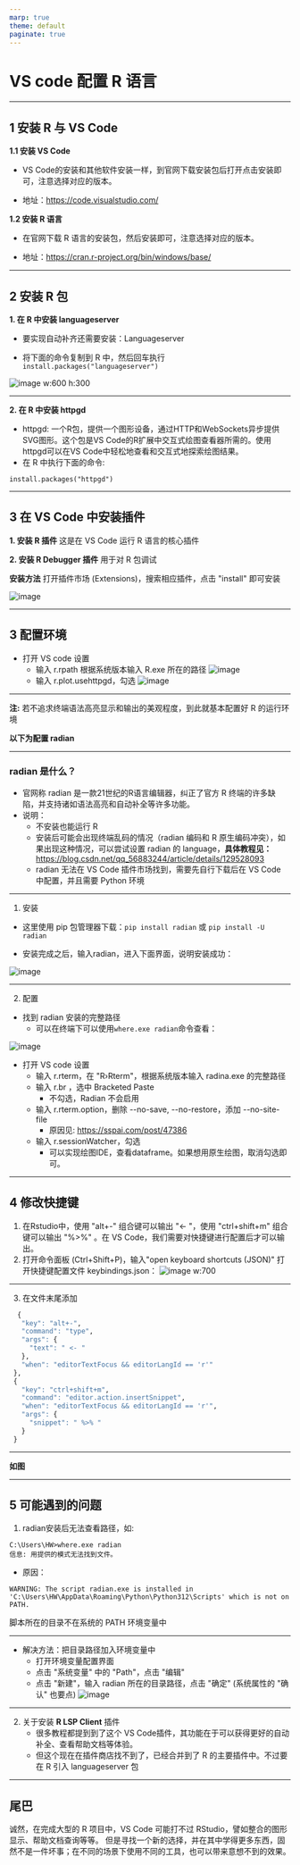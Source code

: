 ```yaml
---
marp: true
theme: default
paginate: true
---
```


# VS code 配置 R 语言


---

## 1 安装 R 与 VS Code

**1.1 安装 VS Code**
- VS Code的安装和其他软件安装一样，到官网下载安装包后打开点击安装即可，注意选择对应的版本。

- 地址：<https://code.visualstudio.com/>

**1.2 安装 R 语言**
- 在官网下载 R 语言的安装包，然后安装即可，注意选择对应的版本。
  
- 地址：<https://cran.r-project.org/bin/windows/base/>

   
---

## 2 安装 R 包

**1. 在 R 中安装 languageserver**

- 要实现自动补齐还需要安装：Languageserver

- 将下面的命令复制到 R 中，然后回车执行
`
install.packages("languageserver")
`

![image w:600 h:300](https://mmbiz.qpic.cn/mmbiz_png/XEicwVA08daAs8lRYDzvFG4v3hbbFbVKYNDTp3ske8uOdzcT4VAmicUejZVwAxfXts6QxD1hVSDyDT8NibaBYAylw/640?wx_fmt=png&tp=webp&wxfrom=5&wx_lazy=1&wx_co=1)


---

**2. 在 R 中安装 httpgd**

- httpgd: 一个R包，提供一个图形设备，通过HTTP和WebSockets异步提供SVG图形。这个包是VS Code的R扩展中交互式绘图查看器所需的。使用httpgd可以在VS Code中轻松地查看和交互式地探索绘图结果。
- 在 R 中执行下面的命令:

`
install.packages("httpgd")
`

---

## 3 在 VS Code 中安装插件

**1. 安装 R 插件**
这是在 VS Code 运行 R 语言的核心插件

**2. 安装 R Debugger 插件**
用于对 R 包调试

**安装方法**
打开插件市场 (Extensions)，搜索相应插件，点击 "install" 即可安装

![image](C:\Users\HW\Desktop\TechniqueSharing\1_How_to_Configure_R_in_VScode\images\84f44327acc0a1b2cac39b6d558d91c.png)

---

## 3 配置环境

- 打开 VS code 设置
    - 输入 r.rpath 根据系统版本输入 R.exe 所在的路径
  ![image]()
    - 输入 r.plot.usehttpgd，勾选
  ![image]()

---

**注:** 若不追求终端语法高亮显示和输出的美观程度，到此就基本配置好 R 的运行环境

**以下为配置 radian**
  
---

### radian 是什么？
- 官网称 radian 是一款21世纪的R语言编辑器，纠正了官方 R 终端的许多缺陷，并支持诸如语法高亮和自动补全等许多功能。
- 说明：
  - 不安装也能运行 R
  - 安装后可能会出现终端乱码的情况（radian 编码和 R 原生编码冲突），如果出现这种情况，可以尝试设置 radian 的 language，**具体教程见：**<https://blog.csdn.net/qq_56883244/article/details/129528093>
  - radian 无法在 VS Code 插件市场找到，需要先自行下载后在 VS Code 中配置，并且需要 Python 环境

---

1. 安装
- 这里使用 pip 包管理器下载：`pip install radian` 或 `pip install -U radian`

- 安装完成之后，输入radian，进入下面界面，说明安装成功：

![image](https://mmbiz.qpic.cn/mmbiz_png/XEicwVA08daAs8lRYDzvFG4v3hbbFbVKYicEqZMTnWQbic9Piah0ib2NAzgHr6pHSxesFqLcCIMSoecMbYnibibtdGrEw/640?wx_fmt=png&tp=webp&wxfrom=5&wx_lazy=1&wx_co=1)

---

2. 配置
- 找到 radian 安装的完整路径
  - 可以在终端下可以使用`where.exe radian`命令查看：

![image](https://pic4.zhimg.com/v2-5e0424b7be049c17e5fac79a7ed5f2a1_1440w.jpg)

- 打开 VS code 设置
  - 输入 r.rterm，在 "R›Rterm"，根据系统版本输入 radina.exe 的完整路径
  - 输入 r.br ，选中 Bracketed Paste 
    - 不勾选，Radian 不会启用
  - 输入 r.rterm.option，删除 --no-save, --no-restore，添加 --no-site-file
    - 原因见: <https://sspai.com/post/47386>
  - 输入 r.sessionWatcher，勾选
    - 可以实现绘图IDE，查看dataframe。如果想用原生绘图，取消勾选即可。

---

## 4 修改快捷键

1. 在Rstudio中，使用 "alt+-" 组合键可以输出 "<- "，使用 "ctrl+shift+m" 组合键可以输出 "%>%" 。在 VS Code，我们需要对快捷键进行配置后才可以输出。
2. 打开命令面板 (Ctrl+Shift+P)，输入"open keyboard shortcuts (JSON)" 打开快捷键配置文件 keybindings.json：
  ![image w:700](https://pic3.zhimg.com/v2-8fb04c11c052b546d7eea449036e5b44_1440w.jpg)

  ---

3. 在文件末尾添加
  
 ```r
   {
    "key": "alt+-",
    "command": "type",
    "args": {
      "text": " <- "
    },
    "when": "editorTextFocus && editorLangId == 'r'"
  },
  {
    "key": "ctrl+shift+m",
    "command": "editor.action.insertSnippet",
    "when": "editorTextFocus && editorLangId == 'r'",
    "args": {
      "snippet": " %>% "
    }
  }
```
---

**如图**


---

## 5 可能遇到的问题

1. radian安装后无法查看路径，如:
```
C:\Users\HW>where.exe radian
信息: 用提供的模式无法找到文件。
```
- 原因：
```
WARNING: The script radian.exe is installed in 'C:\Users\HW\AppData\Roaming\Python\Python312\Scripts' which is not on PATH.
```
脚本所在的目录不在系统的 PATH 环境变量中

---

- 解决方法：把目录路径加入环境变量中
  - 打开环境变量配置界面
  - 点击 "系统变量" 中的 "Path"，点击 "编辑"
  - 点击 "新建"，输入 radian 所在的目录路径，点击 "确定" (系统属性的 "确认" 也要点)
![image]()

---


2. 关于安装 **R LSP Client** 插件
   - 很多教程都提到到了这个 VS Code插件，其功能在于可以获得更好的自动补全、查看帮助文档等体验。
   - 但这个现在在插件商店找不到了，已经合并到了 R 的主要插件中。不过要在 R 引入 languageserver 包


---

## 尾巴

诚然，在完成大型的 R 项目中，VS Code 可能打不过 RStudio，譬如整合的图形显示、帮助文档查询等等。
但是寻找一个新的选择，并在其中学得更多东西，固然不是一件坏事；在不同的场景下使用不同的工具，也可以带来意想不到的效果。